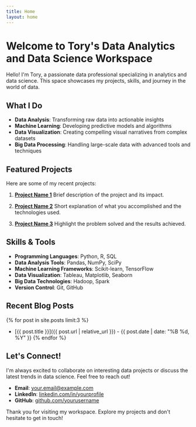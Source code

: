 ```yaml
---
title: Home
layout: home
---
```


# Welcome to Tory's Data Analytics and Data Science Workspace

Hello! I'm Tory, a passionate data professional specializing in analytics and data science. This space showcases my projects, skills, and journey in the world of data.

## What I Do

- **Data Analysis**: Transforming raw data into actionable insights
- **Machine Learning**: Developing predictive models and algorithms
- **Data Visualization**: Creating compelling visual narratives from complex datasets
- **Big Data Processing**: Handling large-scale data with advanced tools and techniques

## Featured Projects

Here are some of my recent projects:

1. **[Project Name 1](link-to-project)**
   Brief description of the project and its impact.

2. **[Project Name 2](link-to-project)**
   Short explanation of what you accomplished and the technologies used.

3. **[Project Name 3](link-to-project)**
   Highlight the problem solved and the results achieved.

## Skills & Tools

- **Programming Languages**: Python, R, SQL
- **Data Analysis Tools**: Pandas, NumPy, SciPy
- **Machine Learning Frameworks**: Scikit-learn, TensorFlow
- **Data Visualization**: Tableau, Matplotlib, Seaborn
- **Big Data Technologies**: Hadoop, Spark
- **Version Control**: Git, GitHub

## Recent Blog Posts

{% for post in site.posts limit:3 %}
- [{{ post.title }}]({{ post.url | relative_url }}) - {{ post.date | date: "%B %d, %Y" }}
{% endfor %}

## Let's Connect!

I'm always excited to collaborate on interesting data projects or discuss the latest trends in data science. Feel free to reach out!

- **Email**: [your.email@example.com](mailto:your.email@example.com)
- **LinkedIn**: [linkedin.com/in/yourprofile](https://linkedin.com/in/yourprofile)
- **GitHub**: [github.com/yourusername](https://github.com/yourusername)

Thank you for visiting my workspace. Explore my projects and don't hesitate to get in touch!